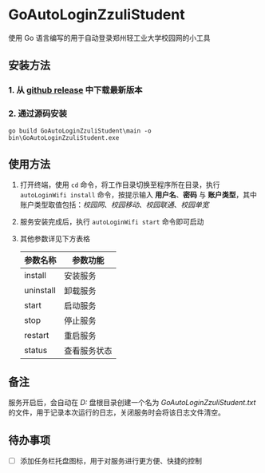 # GoAutoLoginZzuliStudent
使用 Go 语言编写的用于自动登录郑州轻工业大学校园网的小工具


## 安装方法

### 1. 从 [github release](https://github.com/allwaysLove/GoAutoLoginZzuliStudent/releases) 中下载最新版本
### 2. 通过源码安装
   ```shell
   go build GoAutoLoginZzuliStudent\main -o bin\GoAutoLoginZzuliStudent.exe
   ```

## 使用方法

1. 打开终端，使用 `cd` 命令，将工作目录切换至程序所在目录，执行 `autoLoginWifi install` 命令，按提示输入 **用户名**、**密码** 与 **账户类型**，其中账户类型取值包括：*校园网*、*校园移动*、*校园联通*、*校园单宽*
2. 服务安装完成后，执行 `autoLoginWifi start` 命令即可启动
3. 其他参数详见下方表格

    | 参数名称      | 参数功能   |
    |-----------|--------|
    | install   | 安装服务   |
    | uninstall | 卸载服务   |
    | start     | 启动服务   |
    | stop      | 停止服务   |
    | restart   | 重启服务   |
    | status    | 查看服务状态 |

## 备注

服务开启后，会自动在 *D:* 盘根目录创建一个名为 *GoAutoLoginZzuliStudent.txt* 的文件，用于记录本次运行的日志，关闭服务时会将该日志文件清空。


## 待办事项

- [ ] 添加任务栏托盘图标，用于对服务进行更方便、快捷的控制
